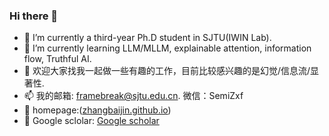 ### Hi there 👋

- 🔭 I’m currently a third-year Ph.D student in SJTU(IWIN Lab). 
- 🌱 I’m currently learning LLM/MLLM, explainable attention, information flow, Truthful AI.
- 💬 欢迎大家找我一起做一些有趣的工作，目前比较感兴趣的是幻觉/信息流/显著性.
- 📫 我的邮箱: framebreak@sjtu.edu.cn. 微信：SemiZxf
- 🌱 homepage:([zhangbaijin.github.io](https://zhangbaijin.github.io/))
- 💬 Google sclolar: [Google scholar](https://scholar.google.co.jp/citations?hl=zh-CN&user=Y6Z5xQQAAAAJ) 

